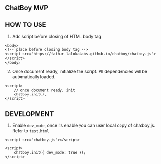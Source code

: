 ## ChatBoy MVP

## HOW TO USE

1) Add script before closing of HTML body tag

```
<body>
<!-- place before closing body tag -->
<script src="https://fathur-lalokalabs.github.io/chatboy/chatboy.js"></script>
</body>
```

2) Once document ready, initialize the script. All dependencies will be automatically loaded.

```
<script>
    // once document ready, init
    chatboy.init();
</script>
```

## DEVELOPMENT

1) Enable `dev_mode`, once its enable you can user local copy of chatboy.js. Refer to `test.html`

```
<script src="chatboy.js"></script>

<script>
    chatboy.init({ dev_mode: true });
</script>
```



